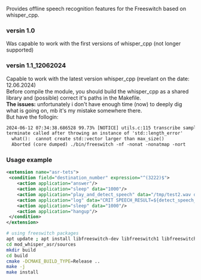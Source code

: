 <p>
  Provides offline speech recognition features for the Freeswitch based on whisper_cpp. <br>
</p>

### versin 1.0 
 Was capable to work with the first versions of whisper_cpp (not longer supported)

### versin 1.1_12062024
 Capable to work with the latest version whisper_cpp (revelant on the date: 12.06.2024) <br>
 Before compile the module, you should build the whisper_cpp as a shared library and (possible) correct it's paths in the Makefile. <br>
 <b>The issues:</b> unfortunately i don't have enough time (now) to deeply dig what is going on, mb it's my mistake somewhere there. <br>
 But have the follogin:
```txt
2024-06-12 07:34:38.686528 99.73% [NOTICE] utils.c:115 transcribe samples=31360
terminate called after throwing an instance of 'std::length_error'
  what():  cannot create std::vector larger than max_size()
  Aborted (core dumped) ./bin/freeswitch -nf -nonat -nonatmap -nort
```

### Usage example
```xml
<extension name="asr-tets">
 <condition field="destination_number" expression="^(3222)$">
    <action application="answer"/>
    <action application="sleep" data="1000"/>
    <action application="play_and_detect_speech" data="/tmp/test2.wav detect:whisper {lang=en}"/>
    <action application="log" data="CRIT SPEECH_RESULT=${detect_speech_result}"/>
    <action application="sleep" data="1000"/>
    <action application="hangup"/>
 </condition>
</extension>

```

```sh
# using freeswitch packages
apt update ; apt install libfreeswitch-dev libfreeswitch1 libfreeswitch1-dbg
cd mod_whisper_asr/sources
mkdir build
cd build
cmake -DCMAKE_BUILD_TYPE=Release ..
make -j
make install
```

